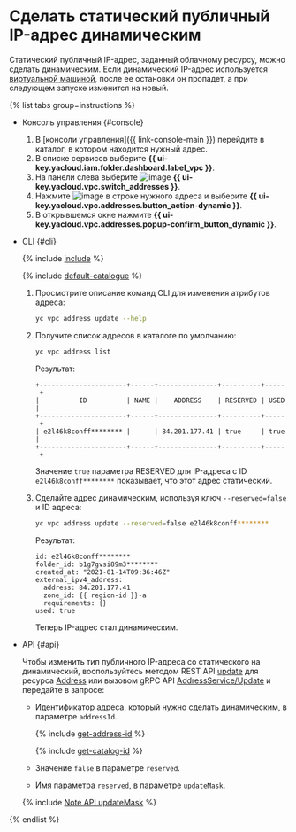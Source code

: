 # Сделать статический публичный IP-адрес динамическим

Статический публичный IP-адрес, заданный облачному ресурсу, можно сделать динамическим. Если динамический IP-адрес используется [виртуальной машиной](../../glossary/vm.md), после ее остановки он пропадет, а при следующем запуске изменится на новый.

{% list tabs group=instructions %}

- Консоль управления {#console}

   1. В [консоли управления]({{ link-console-main }}) перейдите в каталог, в котором находится нужный адрес.
   1. В списке сервисов выберите **{{ ui-key.yacloud.iam.folder.dashboard.label_vpc }}**.
   1. На панели слева выберите ![image](../../_assets/console-icons/map-pin.svg) **{{ ui-key.yacloud.vpc.switch_addresses }}**.
   1. Нажмите ![image](../../_assets/console-icons/ellipsis.svg) в строке нужного адреса и выберите **{{ ui-key.yacloud.vpc.addresses.button_action-dynamic }}**.
   1. В открывшемся окне нажмите **{{ ui-key.yacloud.vpc.addresses.popup-confirm_button_dynamic }}**.

- CLI {#cli}

   {% include [include](../../_includes/cli-install.md) %}

   {% include [default-catalogue](../../_includes/default-catalogue.md) %}

   1. Просмотрите описание команд CLI для изменения атрибутов адреса:

      ```bash
      yc vpc address update --help
      ```

   1. Получите список адресов в каталоге по умолчанию:

      ```bash
      yc vpc address list
      ```

      Результат:

      ```text
      +----------------------+------+---------------+----------+------+
      |          ID          | NAME |    ADDRESS    | RESERVED | USED |
      +----------------------+------+---------------+----------+------+
      | e2l46k8conff******** |      | 84.201.177.41 | true     | true |
      +----------------------+------+---------------+----------+------+
      ```

      Значение `true` параметра RESERVED для IP-адреса с ID `e2l46k8conff********` показывает, что этот адрес статический.

   1. Сделайте адрес динамическим, используя ключ `--reserved=false` и ID адреса:

      ```bash
      yc vpc address update --reserved=false e2l46k8conff********
      ```

      Результат:

      ```text
      id: e2l46k8conff********
      folder_id: b1g7gvsi89m3********
      created_at: "2021-01-14T09:36:46Z"
      external_ipv4_address:
        address: 84.201.177.41
        zone_id: {{ region-id }}-a
        requirements: {}
      used: true
      ```

      Теперь IP-адрес стал динамическим.

- API {#api}

  Чтобы изменить тип публичного IP-адреса со статического на динамический, воспользуйтесь методом REST API [update](../api-ref/Address/update.md) для ресурса [Address](../api-ref/Address/index.md) или вызовом gRPC API [AddressService/Update](../api-ref/grpc/Address/update.md) и передайте в запросе:

  * Идентификатор адреса, который нужно сделать динамическим, в параметре `addressId`.

    {% include [get-address-id](../../_includes/vpc/get-adress-id.md) %}

    {% include [get-catalog-id](../../_includes/get-catalog-id.md) %}

  * Значение `false` в параметре `reserved`.
  * Имя параметра `reserved`, в параметре `updateMask`.

  {% include [Note API updateMask](../../_includes/note-api-updatemask.md) %}

{% endlist %}
